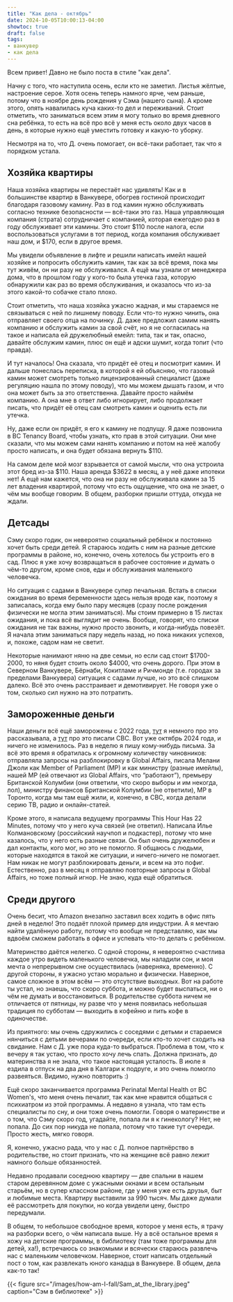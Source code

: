```yaml
---
title: "Как дела - октябрь"
date: 2024-10-05T10:00:13-04:00
showtoc: true
draft: false
tags:
- ванкувер
- как дела
---
```

Всем привет! Давно не было поста в стиле "как дела".

Начну с того, что наступила осень, если кто не заметил. Листья жёлтые, настроение серое. Хотя осень теперь намного ярче, чем раньше, потому что в ноябре день рождения у Сэма (нашего сына). А кроме этого, опять навалилась куча каких-то дел и переживаний. Стоит отметить, что заниматься всем этим я могу только во время дневного сна ребёнка, то есть на всё про всё у меня есть около двух часов в день, в которые нужно ещё уместить готовку и какую-то уборку.

Несмотря на то, что Д. очень помогает, он всё-таки работает, так что я порядком устала.

## Хозяйка квартиры
Наша хозяйка квартиры не перестаёт нас удивлять! Как и в большинстве квартир в Ванкувере, обогрев гостиной происходит благодаря газовому камину. Раз в год камин нужно обслуживать согласно технике безопасности — всё-таки это газ. Наша управляющая компания (страта) сотрудничает с компанией, которая ежегодно раз в году обслуживает эти камины. Это стоит $110 после налога, если воспользоваться услугами в тот период, когда компания обслуживает наш дом, и $170, если в другое время.

Мы увидели объявление в лифте и решили написать имейл нашей хозяйке и попросить обслужить камин, так как за всё время, пока мы тут живём, он ни разу не обслуживался. А ещё мы узнали от менеджера дома, что в прошлом году у кого-то была утечка газа, которую обнаружили как раз во время обслуживания, и оказалось что из-за этого какой-то собачке стало плохо.

Стоит отметить, что наша хозяйка ужасно жадная, и мы стараемся не связываться с ней по лишнему поводу. Если что-то нужно чинить, она отправляет своего отца на починку. Д. даже предложил самим нанять компанию и обслужить камин за свой счёт, но я не согласилась на такое и написала ей дружелюбный eмейл: типа, так и так, опасно, давайте обслужим камин, плюс он ещё и адски шумит, когда топит (что правда).

И тут началось! Она сказала, что придёт её отец и посмотрит камин. И дальше понеслась переписка, в которой я ей объясняю, что газовый камин может смотреть только лицензированный специалист (даже регуляцию нашла по этому поводу), что мы можем дышать газом, и что она может быть за это ответственна. Давайте просто наймём компанию. А она мне в ответ либо игнорирует, либо продолжает писать, что придёт её отец сам смотреть камин и оценить есть ли утечка.

Ну, даже если он придёт, я его к камину не подпущу. Я даже позвонила в BC Tenancy Board, чтобы узнать, кто прав в этой ситуации. Они мне сказали, что мы можем сами нанять компанию и потом на неё жалобу просто написать, и она будет обязана вернуть $110.

На самом деле мой мозг взрывается от самой мысли, что она устроила этот бред из-за $110. Наша аренда $3622 в месяц, а у неё даже ипотеки нет! А ещё нам кажется, что она ни разу не обслуживала камин за 15 лет владения квартирой, потому что есть ощущение, что она не знает, о чём мы вообще говорим. В общем, разборки пришли оттуда, откуда не ждали.

## Детсады
Сэму скоро годик, он невероятно социальный ребёнок и постоянно хочет быть среди детей. Я стараюсь ходить с ним на разные детские программы в районе, но, конечно, очень хотелось бы устроить его в сад. Плюс я уже хочу возвращаться в рабочее состояние и думать о чём-то другом, кроме снов, еды и обслуживания маленького человечка.

Но ситуация с садами в Ванкувере супер печальная. Встать в списки ожидания во время беременности здесь нельзя вроде как, поэтому я записалась, когда ему было пару месяцев (сразу после рождения физически не могла этим заниматься). Мы стоим примерно в 15 листах ожидания, и пока всё выглядит не очень. Вообще, говорят, что списки ожидания не так важны, нужно просто звонить, и когда-нибудь повезёт. Я начала этим заниматься пару недель назад, но пока никаких успехов, и, похоже, садом нам не светит.

Некоторые нанимают няню на две семьи, но если сад стоит $1700-2000, то няня будет стоить около $4000, что очень дорого. При этом в Северном Ванкувере, Бёрнаби, Кокитламе и Ричмонде (т.е. городах за пределами Ванкувера) ситуация с садами лучше, но это всё слишком далеко. Всё это очень расстраивает и демотивирует. Не говоря уже о том, сколько сил нужно на это потратить.

## Замороженные деньги
Наши деньги всё ещё заморожены с 2022 года, [тут](​​https://natashakatson.com/ru/posts/some_stories/#%D0%B2%D0%B0%D1%88%D0%B8-%D0%B4%D0%B5%D0%BD%D1%8C%D0%B3%D0%B8-%D0%BC%D0%BE%D0%B3%D1%83%D1%82-%D0%B7%D0%B0%D0%BC%D0%BE%D1%80%D0%BE%D0%B7%D0%B8%D1%82%D1%8C-%D0%B8-%D0%BD%D0%B5-%D0%B4%D0%B0%D1%82%D1%8C-%D0%B2%D0%B0%D0%BC-%D0%BD%D0%B8%D1%87%D0%B5%D0%B3%D0%BE-%D0%BF%D1%80%D0%BE-%D1%8D%D1%82%D0%BE-%D0%B7%D0%BD%D0%B0%D1%82%D1%8C) я немного про это рассказывала, а [тут](https://www.cbc.ca/news/politics/canada-russia-ukraine-sanctions-1.6736088) про это писали CBC. Вот уже октябрь 2024 года, и ничего не изменилось. Раз в неделю я пишу кому-нибудь письма. За всё это время я обратилась к огромному количеству чиновников: отправляла запросы на разблокировку в Global Affairs, писала Мелани Джоли как Member of Parliament (MP) и как министру (разные имейлы), нашей MP (ей отвечают из Global Affairs, что “работают”), премьеру Британской Колумбии (они ответили, что скоро выборы и им некогда, лол), министру финансов Британской Колумбии (не ответили), MP в Торонто, когда мы там ещё жили, и, конечно, в CBC, когда делали серию ТВ, радио и онлайн-статей.

Кроме этого, я написала ведущему программы This Hour Has 22 Minutes, потому что у него куча связей (не ответил). Написала Илье Колмановскому (российский научпоп и подкастер), потому что мне казалось, что у него есть разные связи. Он был очень дружелюбен и дал контакты, кого мог, но это не помогло. Я общаюсь с людьми, которые находятся в такой же ситуации, и ничего-ничего не помогает. Нам никак не могут разблокировать деньги, и всем на это пофиг. Естественно, раз в месяц я отправляю повторные запросы в Global Affairs, но тоже полный игнор. Не знаю, куда ещё обратиться.

## Среди другого

Очень бесит, что Amazon внезапно заставил всех ходить в офис пять дней в неделю! Это подаёт плохой пример для индустрии. А я мечтаю найти удалённую работу, потому что вообще не представляю, как мы вдвоём сможем работать в офисе и успевать что-то делать с ребёнком.

Материнство даётся нелегко. С одной стороны, я невероятно счастлива каждое утро видеть маленького человечка, мы наладили сон, и моя мечта о непрерывном сне осуществилась (наверняка, временно). С другой стороны, я ужасно устаю морально и физически. Наверное, самое сложное в этом всём — это отсутствие выходных. Вот на работе ты устал, но знаешь, что скоро суббота, и можно будет выспаться, ни о чём не думать и восстановиться. В родительстве суббота ничем не отличается от пятницы, ну разве что у меня появилась небольшая традиция по субботам — выходить в кофейню и пить кофе в одиночестве.

Из приятного: мы очень сдружились с соседями с детьми и стараемся нянчиться с детьми вечерами по очереди, если кто-то хочет сходить на свидание. Нам с Д. уже пора куда-то выбраться. Проблема в том, что к вечеру я так устаю, что просто хочу лечь спать. Должна признать, до материнства я не знала, что такое настоящая усталость. В июле я ездила в отпуск на два дня в Калгари к подруге, и это очень помогло развеяться. Видимо, нужно повторить :)

Ещё скоро заканчивается программа Perinatal Mental Health от BC Women's, что меня очень печалит, так как мне нравится общаться с психиатром из этой программы. А недавно я узнала, что там есть специалисты по сну, и они тоже очень помогли. Говоря о материнстве и о том, что Сэму скоро год, угадайте, попала ли я к гинекологу? Нет, не попала. До сих пор никуда не попала, потому что такие тут очереди. Просто жесть, мягко говоря.

Я, конечно, ужасно рада, что у нас с Д. полное партнёрство в родительстве, но стоит признать, что на женщине всё равно лежит намного больше обязанностей.

Недавно продавали соседнюю квартиру — две спальни в нашем старом деревянном доме с ужасными окнами и всем остальным старьём, но в супер классном районе, где у меня уже есть друзья, быт и любимые места. Квартиру выставили за 990 тысяч. Мы даже думали её рассмотреть для покупки, но когда увидели цену, быстро передумали.

В общем, то небольшое свободное время, которое у меня есть, я трачу на разборки всего, о чём написала выше. Ну а всё остальное время я хожу на детские программы, в библиотеку (там тоже программы для детей, ха!), встречаюсь со знакомыми и всячески стараюсь развлечь нас с маленьким человечком. Наверное, стоит написать отдельный пост о том, как развлекать юного канадца в Ванкувере. В общем, дела как-то так!

{{< figure src="/images/how-am-I-fall/Sam_at_the_library.jpeg" caption="Сэм в библиотеке" >}}





